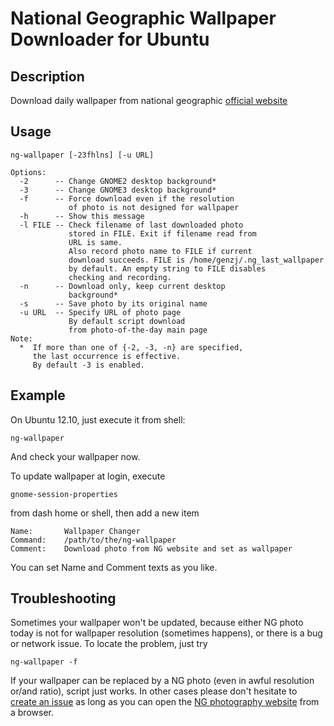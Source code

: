 National Geographic Wallpaper Downloader for Ubuntu
===================

Description
-------------------

Download daily wallpaper from national geographic [official website][1]

Usage
-------------------

    ng-wallpaper [-23fhlns] [-u URL]
    
    Options:
      -2      -- Change GNOME2 desktop background*
      -3      -- Change GNOME3 desktop background*
      -f      -- Force download even if the resolution
                 of photo is not designed for wallpaper 
      -h      -- Show this message 
      -l FILE -- Check filename of last downloaded photo
                 stored in FILE. Exit if filename read from
                 URL is same.
                 Also record photo name to FILE if current
                 download succeeds. FILE is /home/genzj/.ng_last_wallpaper
                 by default. An empty string to FILE disables
                 checking and recording.
      -n      -- Download only, keep current desktop
                 background*
      -s      -- Save photo by its original name
      -u URL  -- Specify URL of photo page
                 By default script download 
                 from photo-of-the-day main page
    Note:
      *  If more than one of {-2, -3, -n} are specified,
         the last occurrence is effective.
         By default -3 is enabled.

Example
-------------------

On Ubuntu 12.10, just execute it from shell:

    ng-wallpaper

And check your wallpaper now.

To update wallpaper at login, execute

    gnome-session-properties

from dash home or shell, then add a new item

    Name:       Wallpaper Changer
    Command:    /path/to/the/ng-wallpaper
    Comment:    Download photo from NG website and set as wallpaper

You can set Name and Comment texts as you like.

Troubleshooting
-------------------

Sometimes your wallpaper won't be updated, because either NG photo today is not for wallpaper resolution (sometimes happens), or there is a bug or network issue. To locate the problem, just try

    ng-wallpaper -f

If your wallpaper can be replaced by a NG photo (even in awful resolution or/and ratio), script just works.
In other cases please don't hesitate to [create an issue][2] as long as you can open the [NG photography website][1] from a browser.

  [1]: http://photography.nationalgeographic.com/photography/photo-of-the-day

  [2]: https://github.com/genzj/ubuntu-ng-wallpaper/issues
